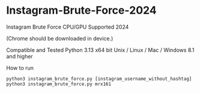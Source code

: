 # Instagram-Brute-Force-2024
Instagram Brute Force CPU/GPU Supported 2024

(Chrome should be downloaded in device.)

Compatible and Tested
  Python 3.13
  x64 bit
  Unix / Linux / Mac / Windows 8.1 and higher

How to run
```
python3 instagram_brute_force.py [instagram_username_without_hashtag]
python3 instagram_brute_force.py mrx161
```

